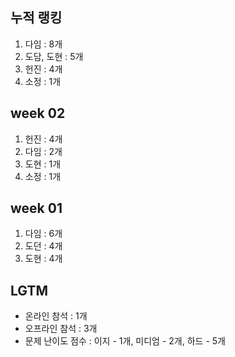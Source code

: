 ## 누적 랭킹
1. 다임 : 8개
2. 도담, 도현 : 5개
3. 헌진 : 4개
4. 소정 : 1개

## week 02
1. 헌진 : 4개
2. 다임 : 2개
3. 도현 : 1개
4. 소정 : 1개


## week 01
1. 다임 : 6개
2. 도던 : 4개
3. 도현 : 4개


## LGTM
- 온라인 참석 : 1개
- 오프라인 참석 : 3개
- 문제 난이도 점수 : 이지 - 1개, 미디엄 - 2개, 하드 - 5개
